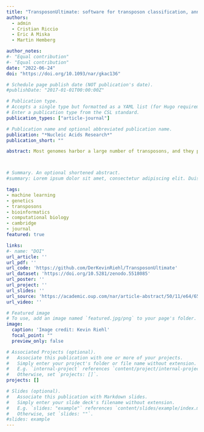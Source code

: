 ```yaml
---
title: "TransposonUltimate: software for transposon classification, annotation and detection" 
authors:
  - admin
  - Cristian Riccio
  - Eric A Miska
  - Martin Hemberg

author_notes:
#- "Equal contribution"
#- "Equal contribution"
date: "2022-06-24"
doi: "https://doi.org/10.1093/nar/gkac136"

# Schedule page publish date (NOT publication's date).
#publishDate: "2017-01-01T00:00:00Z"

# Publication type.
# Accepts a single type but formatted as a YAML list (for Hugo requirements).
# Enter a publication type from the CSL standard.
publication_types: ["article-journal"]

# Publication name and optional abbreviated publication name.
publication: "*Nucleic Acids Research*"
publication_short: ""

abstract: Most genomes harbor a large number of transposons, and they play an important role in evolution and gene regulation. They are also of interest to clinicians as they are involved in several diseases, including cancer and neurodegeneration. Although several methods for transposon identification are available, they are often highly specialised towards specific tasks or classes of transposons, and they lack common standards such as a unified taxonomy scheme and output file format. We present TransposonUltimate, a powerful bundle of three modules for transposon classification, annotation, and detection of transposition events. TransposonUltimate comes as a Conda package under the GPL-3.0 licence, is well documented and it is easy to install through https://github.com/DerKevinRiehl/TransposonUltimate. We benchmark the classification module on the large TransposonDB covering 891,051 sequences to demonstrate that it outperforms the currently best existing solutions. The annotation and detection modules combine sixteen existing softwares, and we illustrate its use by annotating Caenorhabditis elegans, Rhizophagus irregularis and Oryza sativa subs. japonica genomes. Finally, we use the detection module to discover 29 554 transposition events in the genomes of 20 wild type strains of C. elegans. Databases, assemblies, annotations and further findings can be downloaded from (https://doi.org/10.5281/zenodo.5518085).



# Summary. An optional shortened abstract.
#summary: Lorem ipsum dolor sit amet, consectetur adipiscing elit. Duis posuere tellus ac convallis placerat. Proin tincidunt magna sed ex sollicitudin condimentum.

tags: 
- machine learning
- genetics
- transposons
- bioinformatics
- computational biology
- cambridge
- journal
featured: true

links:
#- name: "DOI"
url_article: ''
url_pdf: ''
url_code: 'https://github.com/DerKevinRiehl/TransposonUltimate'
url_dataset: 'https://doi.org/10.5281/zenodo.5518085'
url_poster: ''
url_project: ''
url_slides: ''
url_source: 'https://academic.oup.com/nar/article-abstract/50/11/e64/6541023'
url_video: ''

# Featured image
# To use, add an image named `featured.jpg/png` to your page's folder. 
image:
  caption: 'Image credit: Kevin Riehl'
  focal_point: ""
  preview_only: false

# Associated Projects (optional).
#   Associate this publication with one or more of your projects.
#   Simply enter your project's folder or file name without extension.
#   E.g. `internal-project` references `content/project/internal-project/index.md`.
#   Otherwise, set `projects: []`.
projects: []

# Slides (optional).
#   Associate this publication with Markdown slides.
#   Simply enter your slide deck's filename without extension.
#   E.g. `slides: "example"` references `content/slides/example/index.md`.
#   Otherwise, set `slides: ""`.
#slides: example
---
```

